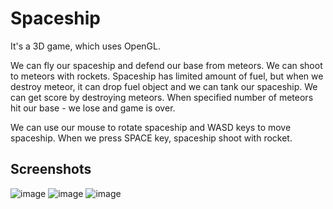 # Spaceship

It's a 3D game, which uses OpenGL.

We can fly our spaceship and defend our base from meteors. We can shoot to meteors with rockets.
Spaceship has limited amount of fuel, but when we destroy meteor, it can drop fuel object and we can tank our spaceship.
We can get score by destroying meteors.
When specified number of meteors hit our base - we lose and game is over.

We can use our mouse to rotate spaceship and WASD keys to move spaceship.
When we press SPACE key, spaceship shoot with rocket.

## Screenshots
![image](https://user-images.githubusercontent.com/107147109/186295857-3c6a6ddf-d5fe-4e01-a26d-a578ae2776be.png)
![image](https://user-images.githubusercontent.com/107147109/186295887-cd4f37a7-aa86-4b5b-b768-76eae830cbe0.png)
![image](https://user-images.githubusercontent.com/107147109/186295900-e1a48206-ad17-4791-946d-9e05f82da44a.png)
